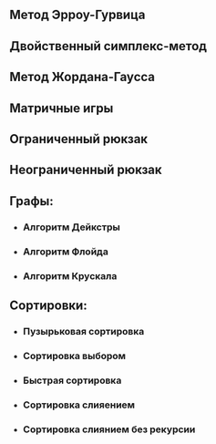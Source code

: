 
## Метод Эрроу-Гурвица

## Двойственный симплекс-метод

## Метод Жордана-Гаусса

## Матричные игры

## Ограниченный рюкзак

## Неограниченный рюкзак

## Графы:

+ ### Алгоритм Дейкстры
    
+ ### Алгоритм Флойда
    
+ ### Алгоритм Крускала

## Сортировки:

+ ### Пузырьковая сортировка
 
+ ### Сортировка выбором
    
+ ### Быстрая сортировка
    
+ ### Сортировка слияением
    
+ ### Сортировка слиянием без рекурсии
    
    